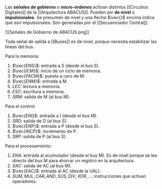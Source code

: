 Las **señales de gobierno** o **micro-órdenes** activan distintos [[Circuitos Digitales]] de la [[Arquitectura ABACUS]]. Pueden ser **de nivel** o **impulsionales**. Se presumen de nivel y una flecha $\vec{}$ encima indica que son impulsionales. Son generadas por el [[Secuenciador Central]].

![[Señales de Gobierno de ABACUS.png]]

Toda señal de salida a [[Buses]] es de nivel, porque necesita estabilizar las lineas del bus.

Para la memoria:

1. $\vec{ENS}$: entrada a S (desde el bus S).
2. $\vec{ICM}$: inicio de un ciclo de memoria.
3. $\vec{PACM}$: puesta a cero de M.
4. $\vec{ENM}$: entrada a M.
5. $LEC$: lectura a memoria.
6. $ESC$: escritura a memoria.
7. $SRM$: salida de M (al bus M).

Para el control:

1. $\vec{ENI}$: entrada a I (desde el bus M).
2. $SRD$: salida de D (al bus S).
3. $\vec{ENP}$: entrada a P (desde el bus S).
4. $\vec{INCP}$: incremento de P.
5. $SRP$: salida de P (al bus S).

Para el procesamiento:

1. $ENA$: entrada al acumulador (desde el bus M). Es de nivel porque se lee directo del bus M para ahorrar un registro en la arquitectura.
2. $SAC$: salida de AC (al bus M).
3. $\vec{EAC}$: entrada al AC (desde la UAL).
4. $SUM, MUL, CAR, AND, SUS, DIV, XOR, ...$: instrucciones que activan operadores.
